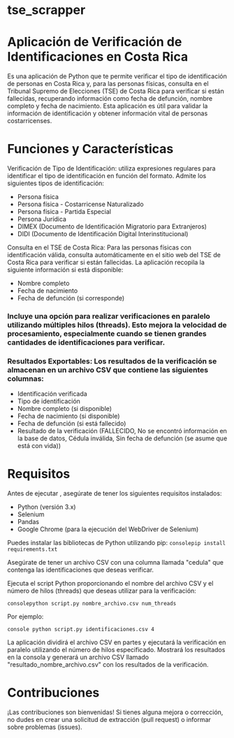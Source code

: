 # tse_scrapper

# Aplicación de Verificación de Identificaciones en Costa Rica

Es una aplicación de Python que te permite verificar el tipo de identificación de personas en Costa Rica y, para las personas físicas, consulta en el Tribunal Supremo de Elecciones (TSE) de Costa Rica para verificar si están fallecidas, recuperando información como fecha de defunción, nombre completo y fecha de nacimiento. Esta aplicación es útil para validar la información de identificación y obtener información vital de personas costarricenses.

# Funciones y Características

Verificación de Tipo de Identificación: utiliza expresiones regulares para identificar el tipo de identificación en función del formato. Admite los siguientes tipos de identificación:

- Persona física
- Persona física - Costarricense Naturalizado
- Persona física - Partida Especial
- Persona Jurídica
- DIMEX (Documento de Identificación Migratorio para Extranjeros)
- DIDI (Documento de Identificación Digital Interinstitucional)

Consulta en el TSE de Costa Rica: Para las personas físicas con identificación válida, consulta automáticamente en el sitio web del TSE de Costa Rica para verificar si están fallecidas. La aplicación recopila la siguiente información si está disponible:

- Nombre completo
- Fecha de nacimiento
- Fecha de defunción (si corresponde)

### Incluye una opción para realizar verificaciones en paralelo utilizando múltiples hilos (threads). Esto mejora la velocidad de procesamiento, especialmente cuando se tienen grandes cantidades de identificaciones para verificar.

### Resultados Exportables: Los resultados de la verificación se almacenan en un archivo CSV que contiene las siguientes columnas:

- Identificación verificada
- Tipo de identificación
- Nombre completo (si disponible)
- Fecha de nacimiento (si disponible)
- Fecha de defunción (si está fallecido)
- Resultado de la verificación (FALLECIDO, No se encontró información en la base de datos, Cédula inválida, Sin fecha de defunción (se asume que está con vida))

# Requisitos
Antes de ejecutar , asegúrate de tener los siguientes requisitos instalados:

- Python (versión 3.x)
- Selenium
- Pandas
- Google Chrome (para la ejecución del WebDriver de Selenium)

Puedes instalar las bibliotecas de Python utilizando pip:
```consolepip install requirements.txt```

Asegúrate de tener un archivo CSV con una columna llamada "cedula" que contenga las identificaciones que deseas verificar.

Ejecuta el script Python proporcionando el nombre del archivo CSV y el número de hilos (threads) que deseas utilizar para la verificación:

```consolepython script.py nombre_archivo.csv num_threads```

Por ejemplo:

```console python script.py identificaciones.csv 4```

La aplicación dividirá el archivo CSV en partes y ejecutará la verificación en paralelo utilizando el número de hilos especificado. Mostrará los resultados en la consola y generará un archivo CSV llamado "resultado_nombre_archivo.csv" con los resultados de la verificación.

# Contribuciones
¡Las contribuciones son bienvenidas! Si tienes alguna mejora o corrección, no dudes en crear una solicitud de extracción (pull request) o informar sobre problemas (issues).
